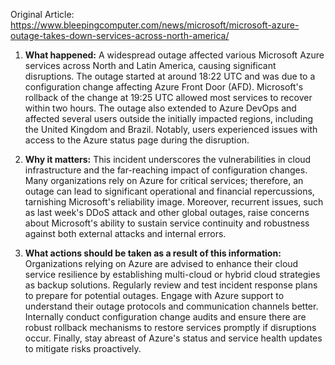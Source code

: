 Original Article: https://www.bleepingcomputer.com/news/microsoft/microsoft-azure-outage-takes-down-services-across-north-america/

1) **What happened:** A widespread outage affected various Microsoft Azure services across North and Latin America, causing significant disruptions. The outage started at around 18:22 UTC and was due to a configuration change affecting Azure Front Door (AFD). Microsoft's rollback of the change at 19:25 UTC allowed most services to recover within two hours. The outage also extended to Azure DevOps and affected several users outside the initially impacted regions, including the United Kingdom and Brazil. Notably, users experienced issues with access to the Azure status page during the disruption.

2) **Why it matters:** This incident underscores the vulnerabilities in cloud infrastructure and the far-reaching impact of configuration changes. Many organizations rely on Azure for critical services; therefore, an outage can lead to significant operational and financial repercussions, tarnishing Microsoft's reliability image. Moreover, recurrent issues, such as last week's DDoS attack and other global outages, raise concerns about Microsoft's ability to sustain service continuity and robustness against both external attacks and internal errors.

3) **What actions should be taken as a result of this information:** Organizations relying on Azure are advised to enhance their cloud service resilience by establishing multi-cloud or hybrid cloud strategies as backup solutions. Regularly review and test incident response plans to prepare for potential outages. Engage with Azure support to understand their outage protocols and communication channels better. Internally conduct configuration change audits and ensure there are robust rollback mechanisms to restore services promptly if disruptions occur. Finally, stay abreast of Azure's status and service health updates to mitigate risks proactively.